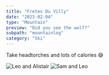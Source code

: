 ```yaml
---
title: "Fretes Du Villy"
date: "2023-02-04"
type: "Mountain"
preview: "Did you see the wolf?"
subpath: "mountainlog"
category: "Ski"
---
```


Take headtorches and lots of calories 😅

![Leo and Alistair](/img/posts/20230204-fretes_du_villy-1.jpeg)
![Sam and Leo](/img/posts/20230204-fretes_du_villy-2.jpeg)
